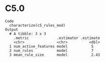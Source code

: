 # C5.0

    Code
      characterize(c5_rules_mod)
    Output
      # A tibble: 3 x 3
        .metric             .estimator .estimate
        <chr>               <chr>          <dbl>
      1 num_active_features model           5   
      2 num_rules           model           7   
      3 mean_rule_size      model           2.43

